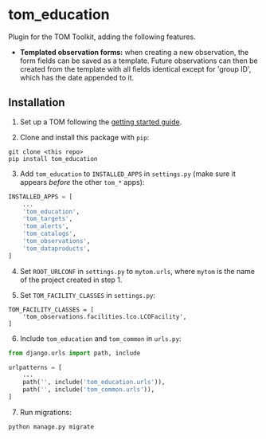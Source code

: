 # tom_education

Plugin for the TOM Toolkit, adding the following features.

* **Templated observation forms:** when creating a new observation, the form
  fields can be saved as a template. Future observations can then be created
  from the template with all fields identical except for 'group ID', which has
  the date appended to it.

## Installation

1. Set up a TOM following the [getting started guide](https://tomtoolkit.github.io/docs/getting_started).

2. Clone and install this package with `pip`:

```
git clone <this repo>
pip install tom_education
```

3. Add `tom_education` to `INSTALLED_APPS` in `settings.py` (make sure it
  appears *before* the other `tom_*` apps):

```python
INSTALLED_APPS = [
    ...
    'tom_education',
    'tom_targets',
    'tom_alerts',
    'tom_catalogs',
    'tom_observations',
    'tom_dataproducts',
]
```

4. Set `ROOT_URLCONF` in `settings.py` to `mytom.urls`, where `mytom` is the
   name of the project created in step 1.

5. Set `TOM_FACILITY_CLASSES` in `settings.py`:

```
TOM_FACILITY_CLASSES = [
    'tom_observations.facilities.lco.LCOFacility',
]
```

6. Include `tom_education` and `tom_common` in `urls.py`:

```python
from django.urls import path, include

urlpatterns = [
    ...
    path('', include('tom_education.urls')),
    path('', include('tom_common.urls')),
]
```

7. Run migrations:

```
python manage.py migrate
```
